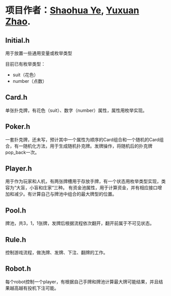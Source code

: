 # 项目作者：[Shaohua Ye](https://github.com/ye-shao-hua), [Yuxuan Zhao](https://github.com/zzzzzzzZz-chow).

## Initial.h
用于放置一些通用变量或枚举类型

目前已有枚举类型：
- suit（花色）
- number（点数）

## Card.h
单张扑克牌，有花色（suit）、数字（number）属性，属性用枚举实现。

## Poker.h
一套扑克牌，还未写，预计其中一个属性为顺序的Card组合和一个随机的Card组合，有一随机化方法，用于生成随机扑克牌。发牌操作，将随机后的扑克牌pop_back一次。

## Player.h
用于作为玩家和人机，有两张牌槽用于存放手牌，有一个状态用枚举类型实现，类容为“大盲，小盲和庄家“三种。 有资金池属性，用于计算资金，并有相应接口增加和减少。有计算自己与牌池中组合的最大牌型的位置。

## Pool.h
牌池，共3，1，1张牌，发牌后根据流程依次翻开，翻开前属于不可见状态。

## Rule.h
控制游戏流程，做洗牌、发牌、下注、翻牌的工作。

## Robot.h
每个robot控制一个player，有根据自己手牌和牌池计算最大牌可能结果，并且结果越高越有投机下注可能。


